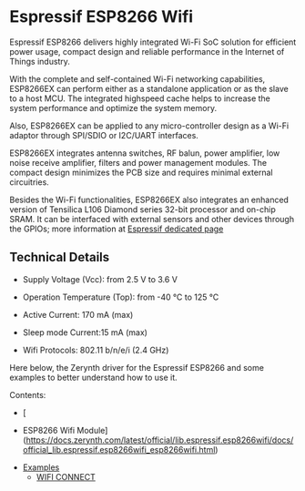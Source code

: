 # Espressif ESP8266 Wifi

Espressif ESP8266 delivers highly integrated Wi-Fi SoC solution for efficient power usage, compact design and reliable performance in the Internet of Things industry.

With the complete and self-contained Wi-Fi networking capabilities, ESP8266EX can perform either as a standalone application or as the slave to a host MCU. The integrated highspeed cache helps to increase the system performance and optimize the system memory.

Also, ESP8266EX can be applied to any micro-controller design as a Wi-Fi adaptor through SPI/SDIO or I2C/UART interfaces.

ESP8266EX integrates antenna switches, RF balun, power amplifier, low noise receive amplifier, filters and power management modules. The compact design minimizes the PCB size and requires minimal external circuitries.

Besides the Wi-Fi functionalities, ESP8266EX also integrates an enhanced version of Tensilica L106 Diamond series 32-bit processor and on-chip SRAM. It can be interfaced with external sensors and other devices through the GPIOs; more information at [Espressif dedicated page](https://espressif.com/en/products/hardware/esp8266ex/overview)

## Technical Details


* Supply Voltage (Vcc): from 2.5 V to 3.6 V


* Operation Temperature (Top): from -40 °C to 125 °C


* Active Current: 170 mA (max)


* Sleep mode Current:15 mA (max)


* Wifi Protocols: 802.11 b/n/e/i (2.4 GHz)

Here below, the Zerynth driver for the Espressif ESP8266 and some examples to better understand how to use it.

Contents:

-   [
* ESP8266 Wifi Module](https://docs.zerynth.com/latest/official/lib.espressif.esp8266wifi/docs/official_lib.espressif.esp8266wifi_esp8266wifi.html)
-   [Examples](https://docs.zerynth.com/latest/official/lib.espressif.esp8266wifi/examples/examples.html)
    -   [WIFI CONNECT](https://docs.zerynth.com/latest/official/lib.espressif.esp8266wifi/examples/examples.html#wifi-connect)
<!--stackedit_data:
eyJoaXN0b3J5IjpbMTk0NTYyNTI2OCwxMTU5NjUwMzE2XX0=
-->